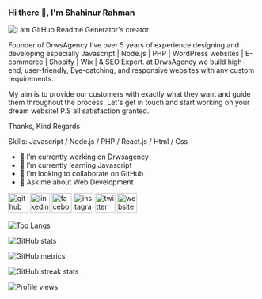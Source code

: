 
### Hi there 👋, I'm Shahinur Rahman

![I am GitHub Readme Generator's creator](https://media-exp1.licdn.com/dms/image/C5616AQE1VKtkRCYUeQ/profile-displaybackgroundimage-shrink_350_1400/0/1658587792759?e=1670457600&v=beta&t=6T7UUq0U541fFKmaYXIN_wFfms3MHcbMoeFi5M5zaZ4
)


Founder of DrwsAgency I've over 5 years of experience designing and developing especially Javascript | Node.js | PHP | WordPress websites | E-commerce | Shopify | Wix | & SEO Expert. at DrwsAgency we build high-end, user-friendly, Eye-catching, and responsive websites with any custom requirements. 

My aim is to provide our customers with exactly what they want and guide them throughout the process. Let's get in touch and start working on your dream website! P.S all satisfaction granted. 

Thanks, Kind Regards

Skills: Javascript / Node.js / PHP / React.js / Html / Css

- 🔭 I’m currently working on Drwsagency 
- 🌱 I’m currently learning Javascript  
- 👯 I’m looking to collaborate on GitHub  
- 💬 Ask me about Web Development  


[<img src='https://cdn.jsdelivr.net/npm/simple-icons@3.0.1/icons/github.svg' alt='github' height='40'>](https://github.com/dvshahinur)  [<img src='https://cdn.jsdelivr.net/npm/simple-icons@3.0.1/icons/linkedin.svg' alt='linkedin' height='40'>](https://www.linkedin.com/in/dvshahinur/)  [<img src='https://cdn.jsdelivr.net/npm/simple-icons@3.0.1/icons/facebook.svg' alt='facebook' height='40'>](https://www.facebook.com/dvshahinur)  [<img src='https://cdn.jsdelivr.net/npm/simple-icons@3.0.1/icons/instagram.svg' alt='instagram' height='40'>](https://www.instagram.com/dvshahinur/)  [<img src='https://cdn.jsdelivr.net/npm/simple-icons@3.0.1/icons/twitter.svg' alt='twitter' height='40'>](https://twitter.com/dvshahinur)  [<img src='https://cdn.jsdelivr.net/npm/simple-icons@3.0.1/icons/icloud.svg' alt='website' height='40'>](https://drwsagency.com)  

[![Top Langs](https://github-readme-stats.vercel.app/api/top-langs/?username=anuraghazra&layout=compact)](https://github.com/anuraghazra/github-readme-stats)

![GitHub stats](https://github-readme-stats.vercel.app/api?username=dvshahinur&show_icons=true)  

![GitHub metrics](https://metrics.lecoq.io/dvshahinur)  

![GitHub streak stats](https://github-readme-streak-stats.herokuapp.com/?user=dvshahinur)  

![Profile views](https://gpvc.arturio.dev/dvshahinur)  
